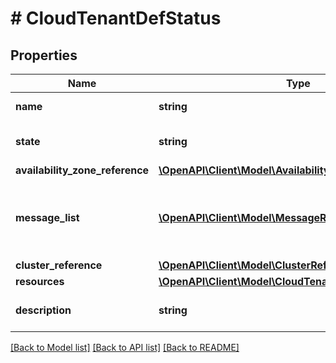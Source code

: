 # # CloudTenantDefStatus

## Properties

Name | Type | Description | Notes
------------ | ------------- | ------------- | -------------
**name** | **string** | cloud_tenant Name. |
**state** | **string** | The state of the cloud_tenant. | [optional]
**availability_zone_reference** | [**\OpenAPI\Client\Model\AvailabilityZoneReference**](AvailabilityZoneReference.md) |  | [optional]
**message_list** | [**\OpenAPI\Client\Model\MessageResource[]**](MessageResource.md) | Any error messages for the cloud_tenant, if in an error state. | [optional]
**cluster_reference** | [**\OpenAPI\Client\Model\ClusterReference**](ClusterReference.md) |  | [optional]
**resources** | [**\OpenAPI\Client\Model\CloudTenantResourcesDefStatus**](CloudTenantResourcesDefStatus.md) |  |
**description** | **string** | A description for cloud_tenant. | [optional]

[[Back to Model list]](../../README.md#models) [[Back to API list]](../../README.md#endpoints) [[Back to README]](../../README.md)
